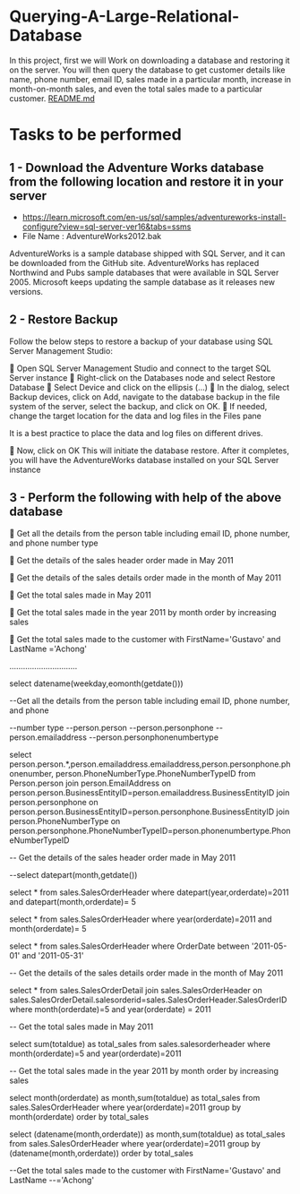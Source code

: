 # Querying-A-Large-Relational-Database
In this project, first we will Work on downloading a database and restoring it on the server.  You will then query the database to get customer details like name, phone number, email ID,  sales made in a particular month, increase in month-on-month sales, and even the total sales  made to a particular customer.
[README.md](https://github.com/roshankyad/Querying-A-Large-Relational-Database/files/10991334/README.md)



# Tasks to be performed

 ## 1 - Download the Adventure Works database from the following location and restore it in your server 

- https://learn.microsoft.com/en-us/sql/samples/adventureworks-install-configure?view=sql-server-ver16&tabs=ssms
 - File Name : AdventureWorks2012.bak

AdventureWorks is a sample database shipped with SQL Server, and it can be downloaded 
from the GitHub site. AdventureWorks has replaced Northwind and Pubs sample databases 
that were available in SQL Server 2005. Microsoft keeps updating the sample database as it 
releases new versions.

## 2 - Restore Backup

Follow the below steps to restore a backup of your database using SQL Server Management 
Studio: 

 Open SQL Server Management Studio and connect to the target SQL Server instance 
 Right-click on the Databases node and select Restore Database 
 Select Device and click on the ellipsis (...) 
 In the dialog, select Backup devices, click on Add, navigate to the database backup in 
the file system of the server, select the backup, and click on OK. 
 If needed, change the target location for the data and log files in the Files pane 

 It is a best practice to place the data and log files on different drives. 

 Now, click on OK 
This will initiate the database restore. After it completes, you will have the 
AdventureWorks database installed on your SQL Server instance

## 3 - Perform the following with help of the above database 

 Get all the details from the person table including email ID, phone number, and phone 
number type 

 Get the details of the sales header order made in May 2011 

 Get the details of the sales details order made in the month of May 2011 

 Get the total sales made in May 2011 

 Get the total sales made in the year 2011 by month order by increasing sales 

 Get the total sales made to the customer with FirstName='Gustavo' and LastName 
='Achong'



..............................



select datename(weekday,eomonth(getdate()))

--Get all the details from the person table including email ID, phone number, and phone

--number type
--person.person
--person.personphone
--person.emailaddress
--person.personphonenumbertype

select person.person.*,person.emailaddress.emailaddress,person.personphone.phonenumber,
person.PhoneNumberType.PhoneNumberTypeID from Person.person
join person.EmailAddress on
person.person.BusinessEntityID=person.emailaddress.BusinessEntityID
join person.personphone on
person.person.BusinessEntityID=person.personphone.BusinessEntityID
join person.PhoneNumberType on
person.personphone.PhoneNumberTypeID=person.phonenumbertype.PhoneNumberTypeID



-- Get the details of the sales header order made in May 2011

--select datepart(month,getdate())

select * from sales.SalesOrderHeader
where datepart(year,orderdate)=2011 and datepart(month,orderdate)= 5

select * from sales.SalesOrderHeader
where year(orderdate)=2011 and month(orderdate)= 5

select * from sales.SalesOrderHeader
where OrderDate between '2011-05-01' and '2011-05-31'


-- Get the details of the sales details order made in the month of May 2011

select * from sales.SalesOrderDetail join
sales.SalesOrderHeader on sales.SalesOrderDetail.salesorderid=sales.SalesOrderHeader.SalesOrderID
where month(orderdate)=5 and year(orderdate) = 2011


-- Get the total sales made in May 2011

select sum(totaldue) as total_sales from sales.salesorderheader
where month(orderdate)=5 and year(orderdate)=2011

-- Get the total sales made in the year 2011 by month order by increasing sales 

select month(orderdate) as month,sum(totaldue) as total_sales
from sales.SalesOrderHeader where year(orderdate)=2011
group by month(orderdate)
order by total_sales


select (datename(month,orderdate)) as month,sum(totaldue) as total_sales
from sales.SalesOrderHeader where year(orderdate)=2011
group by (datename(month,orderdate))
order by total_sales

--Get the total sales made to the customer with FirstName='Gustavo' and LastName
--='Achong'
